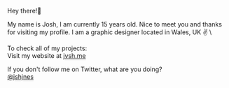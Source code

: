 Hey there!👋

My name is Josh, I am currently 15 years old. Nice to meet you and thanks for visiting my profile. I am a graphic designer located in Wales, UK ✌️ \ 

To check all of my projects: \
Visit my website at [jvsh.me](https://jvsh.me)

If you don't follow me on Twitter, what are you doing? \
[@jshjnes](https://twitter.com/jshjnes)
